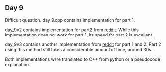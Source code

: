 ## Day 9

Difficult question. day_9.cpp contains implementation for part 1. 

day_9v2 contains implementation for part2 from [reddit](https://www.reddit.com/r/adventofcode/comments/5hbygy/2016_day_9_solutions/dazentu?utm_source=share&utm_medium=web2x&context=3). While this implementation does not work for part 1, its speed for part 2 is excellent.

day_9v3 contains another implementation from [reddit](https://www.reddit.com/r/adventofcode/comments/5hbygy/2016_day_9_solutions/daz279z?utm_source=share&utm_medium=web2x&context=3) for part 1 and 2. Part 2 using this method still takes a considerable amount of time, around 30s.

Both implementations were translated to C++ from python or a pseudocode explanation. 